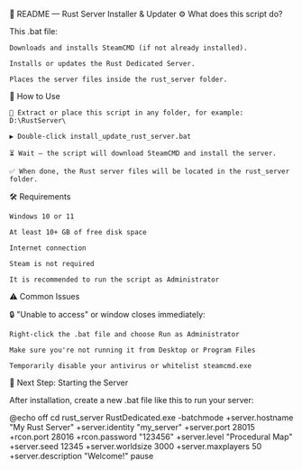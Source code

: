📄 README — Rust Server Installer & Updater
⚙ What does this script do?

This .bat file:

    Downloads and installs SteamCMD (if not already installed).

    Installs or updates the Rust Dedicated Server.

    Places the server files inside the rust_server folder.

🚀 How to Use

    📁 Extract or place this script in any folder, for example:
    D:\RustServer\

    ▶ Double-click install_update_rust_server.bat

    ⏳ Wait — the script will download SteamCMD and install the server.

    ✅ When done, the Rust server files will be located in the rust_server folder.

🛠 Requirements

    Windows 10 or 11

    At least 10+ GB of free disk space

    Internet connection

    Steam is not required

    It is recommended to run the script as Administrator

⚠ Common Issues

🔒 "Unable to access" or window closes immediately:

    Right-click the .bat file and choose Run as Administrator

    Make sure you're not running it from Desktop or Program Files

    Temporarily disable your antivirus or whitelist steamcmd.exe

📌 Next Step: Starting the Server

After installation, create a new .bat file like this to run your server:

@echo off
cd rust_server
RustDedicated.exe -batchmode +server.hostname "My Rust Server" +server.identity "my_server" +server.port 28015 +rcon.port 28016 +rcon.password "123456" +server.level "Procedural Map" +server.seed 12345 +server.worldsize 3000 +server.maxplayers 50 +server.description "Welcome!"
pause
